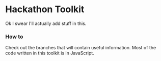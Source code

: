 # Hackathon Toolkit

Ok I swear I'll actually add stuff in this.

### How to

Check out the branches that will contain useful information. Most of the code written in this toolkit is in JavaScript.
